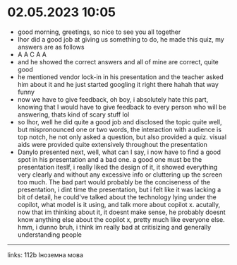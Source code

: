 
# 02.05.2023 10:05

- good morning, greetings, so nice to see you all together
- Ihor did a good job at giving us something to do, he made this quiz, my answers are as follows
- A A C A A
- and he showed the correct answers and all of mine are correct, quite good
- he mentioned vendor lock-in in his presentation and the teacher asked him about it and he just started googling it right there hahah that way funny
- now we have to give feedback, oh boy, i absolutely hate this part, knowing that I would have to give feedback to every person who will be answering, thats kind of scary stuff lol
- so Ihor, well he did quite a good job and disclosed the topic quite well, but mispronounced one or two words, the interaction with audience is top notch, he not only asked a question, but also provided a quiz. visual aids were provided quite extensively throughout the presentation
- Danylo presented next, well, what can I say, i now have to find a good spot in his presentation and a bad one. a good one must be the presentation iteslf, i really liked the design of it, it showed everything very clearly and without any excessive info or cluttering up the screen too much. The bad part would probably be the conciseness of the presentation, i dint time the presentation, but i felt like it was lacking a bit of detail, he could've talked about the technology lying under the copilot, what model is it using, and talk more about copilot x. acutally, now that im thinking about it, it doesnt make sense, he probably doesnt know anything else about the copilot x, pretty much like everyone else. hmm, i dunno bruh, i think im really bad at critisizing and generally understanding people





---

links: 112b Іноземна мова

